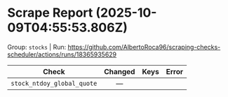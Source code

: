 # Scrape Report (2025-10-09T04:55:53.806Z)

Group: `stocks`  |  Run: https://github.com/AlbertoRoca96/scraping-checks-scheduler/actions/runs/18365935629

| Check | Changed | Keys | Error |
|---|:---:|:--|:--|
| `stock_ntdoy_global_quote` | — |  |  |
